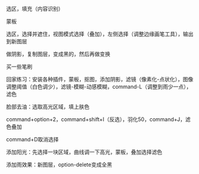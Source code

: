 选区，填充（内容识别）

蒙板

选区，选择并遮住，视图模式选择（叠加），左侧选择（调整边缘画笔工具），输出到新图层

做阴影，复制图层，变成黑的，然后再做变换

买一些笔刷



回家练习：安装各种插件，蒙板，抠图，添加阴影，滤镜（像素化-点状化），图像调整阈值（白色调少），滤镜-模糊-动感模糊，command-L（调整到雨少一点），滤色



脸部去油：选取高光区域，填上肤色



command+option+2，command+shift+I（反选），羽化50，command+J，滤色叠加

command+D取消选择

添加阳光：先选择一块区域，曲线调一下高光，蒙板，叠加选择滤色

添加雨效果：新图层，option-delete变成全黑